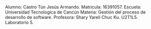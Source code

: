 Alumno: Castro Tún Jesús Armando.
Matricula: 16391057.
Escuela: Universidad Tecnologica de Cancún
Materia: Gestión del proceso de desarrollo de software.
Profesora: Shary Yareli Chuc Ku.
U2T1L5. Laboratorio 5.